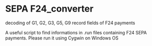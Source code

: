 # SEPA F24_converter
decoding of G1, G2, G3, G5, G9 record fields of F24 payments 

A useful script to find informations in .run files containing F24 SEPA payments.
Please run it using Cygwin on Windows OS


